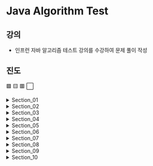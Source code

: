 # Java Algorithm Test

## 강의
- 인프런 자바 알고리즘 테스트 강의를 수강하여 문제 풀이 작성

## 진도
🟩 🟨 🟥 ⬜️

<details>
<summary>Section_01</summary>

- [ ] 🟩 1. 문자 찾기
- [ ] 🟩 2. 대소문자 변환
- [ ] 🟩 3. 문장 속 단어
- [ ] 🟩 4. 단어 뒤집기
- [ ] 🟩 5. 특정 단어 뒤집기
- [ ] 🟩 6. 중복 문자 제거
- [ ] 🟩 7. 회문 문자열
- [ ] 🟩 8. 유효한 팰린드롬
- [ ] 🟩 9. 숫자만 추출
- [x] 🟥 10. 가장 짧은 문자 거리
- [ ] 🟩 11. 문자열 압축
- [ ] 🟩 12. 암호
</details>

<details>
<summary>Section_02</summary>

- [ ] 🟩 1. 큰 수 출력하기
- [ ] 🟩 2. 보이는 학생
- [ ] 🟩 3. 가위 바위 보
- [ ] 🟩 4. 피보나치 수열
- [x] 🟥 5. 소수(에라토스테네스 체)
- [ ] 🟨 6. 뒤집은 소수
- [ ] ⬜️ 7. 점수 계산
- [ ] ⬜️ 8. 등수 구하기
- [ ] ⬜️ 9. 격자판 최대합
- [ ] ⬜️ 10. 봉우리
- [ ] ⬜️ 11. 임시반장 정하기
- [ ] ⬜️ 12. 멘토링
</details>

<details>
<summary>Section_03</summary>

- [ ] ⬜️ 1. 두 배열 합치기 
- [ ] ⬜️ 2. 공통원소 구하기
- [ ] ⬜️ 3. 최대 매출
- [ ] ⬜️ 4. 연속 부분 수열
- [ ] ⬜️ 5. 연속된 자연수의 합
- [ ] ⬜️ 6. 최대 길이 연속 부분 수역 
</details>

<details>
<summary>Section_04</summary>

- [ ] ⬜️ 1. 학급 회장(해쉬)
- [ ] ⬜️ 2. 아나그램(해쉬)
- [ ] ⬜️ 3. 매출액의 종류
- [ ] ⬜️ 4. 모든 아나그램 찾기
- [ ] ⬜️ 5. K번째 큰 수
- [ ] ⬜️ 6. 올바른 괄호
</details>

<details>
<summary>Section_05</summary>

- [ ] ⬜️ 1. 올바른 괄호
- [ ] ⬜️ 2. 괄호 문자 제거
- [ ] ⬜️ 3. 크레인 인형뽑기(카카오)
- [ ] ⬜️ 4. 후위식 연산(postfix)
- [ ] ⬜️ 5. 쇠막대기
- [ ] ⬜️ 6. 공주 구하기
- [ ] ⬜️ 7. 교육 과정 설계
- [ ] ⬜️ 8. 응급실
</details>

<details>
<summary>Section_06</summary>

- [ ] ⬜️ 1. 선택 정렬
- [ ] ⬜️ 2. 버블 정렬
- [ ] ⬜️ 3. 삽입 정렬
- [ ] ⬜️ 4. Least Recently Used
- [ ] ⬜️ 5. 중복 확인
- [ ] ⬜️ 6. 장난꾸러기
- [ ] ⬜️ 7. 좌표 정렬
- [ ] ⬜️ 8. 이분 검색
- [ ] ⬜️ 9. 뮤직비디오(결정 알고리즘)
- [ ] ⬜️ 10. 마구간 정하기(결정 알고리즘)
</details>

<details>
<summary>Section_07</summary>

- [ ] ⬜️ 1. 재귀함수(스택 프레임)
- [ ] ⬜️ 2. 이진수 출력(재귀)
- [ ] ⬜️ 3. 팩토리얼
- [ ] ⬜️ 4. 피보나치 재귀(메모이제이션)
- [ ] ⬜️ 5. 이진 트리 순회(DFS)
- [ ] ⬜️ 6. 부분집합 구하기(DFS)
- [ ] ⬜️ 7. 이진 트리 레벨 탐색(BFS)
- [ ] ⬜️ 8. 송아지 찾기1(BFS)
- [ ] ⬜️ 9. Tree 말단 노드까지의 가장 짧은 경로(DFS)
- [ ] ⬜️ 10. Tree 말단 노드까지의 가장 짧은 경로(BFS)
- [ ] ⬜️ 11. 그래프와 인접행렬
- [ ] ⬜️ 12. 경로탐색(DFS)
- [ ] ⬜️ 13. 경로탐색(인접리스트, ArrayList)
- [ ] ⬜️ 14. 그래프 최단거리(BFS)
</details>

<details>
<summary>Section_08</summary>

- [ ] ⬜️ 1. 합이 같은 집합(DFS - 아마존)
- [ ] ⬜️ 2. 바둑이 승차(DFS)
- [ ] ⬜️ 3. 최대점수 구하기(DFS)
- [ ] ⬜️ 4. 중복순열
- [ ] ⬜️ 5. 동전 교환
- [ ] ⬜️ 6. 순열 구하기
- [ ] ⬜️ 7. 조합의 겨우 수(메모이제이션)
- [ ] ⬜️ 8. 수열 추측하기
- [ ] ⬜️ 9. 조합 구하기
- [ ] ⬜️ 10. 미로 탐색(DFS)
- [ ] ⬜️ 11. 미로의 최단거리 통로(BFS)
- [ ] ⬜️ 12. 토마토(BFS)
- [ ] ⬜️ 13. 섬나라 아일랜드(DFS)
- [ ] ⬜️ 14. 섬나라 아일랜드(BFS)
- [ ] ⬜️ 15. 피자 배달 거리(DFS)
</details>

<details>
<summary>Section_09</summary>

- [ ] ⬜️ 1. 씨름 선수
- [ ] ⬜️ 2. 회의실 배정
- [ ] ⬜️ 3. 결혼식
- [ ] ⬜️ 4. 최대수입 스케쥴(Prioritu Queue)
- [ ] ⬜️ 5. 다익스트라 알고리즘
- [ ] ⬜️ 6. 친구인가(Uion&Find 알고리즘)
- [ ] ⬜️ 7. 원더랜드(최소 스패닝 트리 - 크루스칼 : Uion&Find 이용)
- [ ] ⬜️ 8. 원더랜드(최소 스패닝 트리 - 프림 : PriorityQueue 활용)

</details>

<details>
<summary>Section_10</summary>

- [ ] ⬜️ 1. 계단 오르기
- [ ] ⬜️ 2. 돌다리 건너기
- [ ] ⬜️ 3. 최대 부분 증가 수열(LIS)
- [ ] ⬜️ 4. 가장 높은 탑 쌓기(LIS)
- [ ] ⬜️ 5. 동전 교환(납색 알고리즘)
- [ ] ⬜️ 6. 최대 점수 구하기(납색 알고리즘)
</details>
